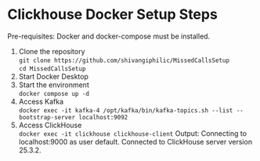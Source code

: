 # Clickhouse Docker Setup Steps
Pre-requisites: Docker and docker-compose must be installed.
1. Clone the repository  
   `git clone https://github.com/shivangiphilic/MissedCallsSetup`  
   `cd MissedCallsSetup`
2. Start Docker Desktop
3. Start the environment  
   `docker compose up -d`
4. Access Kafka  
   `docker exec -it kafka-4 /opt/kafka/bin/kafka-topics.sh --list --bootstrap-server localhost:9092`
5. Access ClickHouse  
   `docker exec -it clickhouse clickhouse-client`
Output:
Connecting to localhost:9000 as user default.
Connected to ClickHouse server version 25.3.2.
